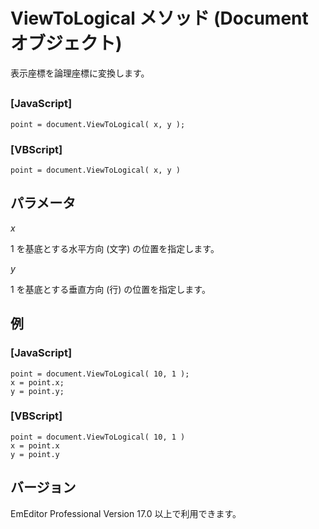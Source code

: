 # ViewToLogical メソッド (Document オブジェクト)

表示座標を論理座標に変換します。

## 

### \[JavaScript\]

```
point = document.ViewToLogical( x, y );
```

### \[VBScript\]

```
point = document.ViewToLogical( x, y )
```

## パラメータ

_x_

1 を基底とする水平方向 (文字) の位置を指定します。

_y_

1 を基底とする垂直方向 (行) の位置を指定します。

## 例

### \[JavaScript\]

```
point = document.ViewToLogical( 10, 1 );
x = point.x;
y = point.y;
```

### \[VBScript\]

```
point = document.ViewToLogical( 10, 1 )
x = point.x
y = point.y
```

## バージョン

EmEditor Professional Version 17.0 以上で利用できます。
